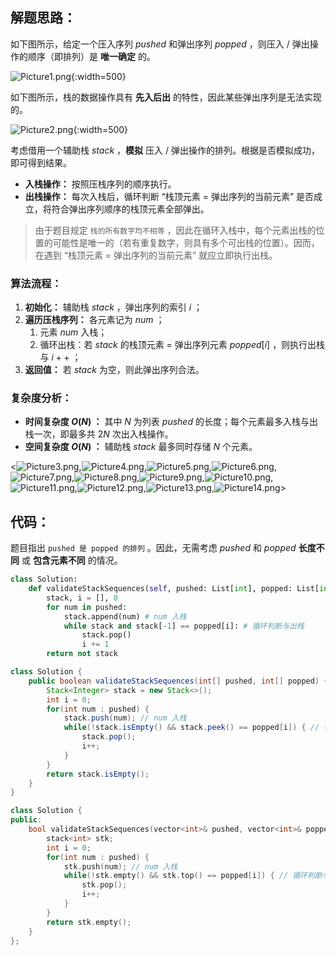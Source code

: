## 解题思路：

如下图所示，给定一个压入序列 $pushed$ 和弹出序列 $popped$ ，则压入 / 弹出操作的顺序（即排列）是 **唯一确定** 的。

![Picture1.png](https://pic.leetcode-cn.com/1188474dc6a377fc258004bca84e5a130b663eeb24bf22c4fa4eb998a0249f97-Picture1.png){:width=500}

如下图所示，栈的数据操作具有 **先入后出** 的特性，因此某些弹出序列是无法实现的。

![Picture2.png](https://pic.leetcode-cn.com/3f43b224553bf3a37f9758dbb41655e547795e293524a148380c6f335af315e4-Picture2.png){:width=500}

考虑借用一个辅助栈 $stack$ ，**模拟** 压入 / 弹出操作的排列。根据是否模拟成功，即可得到结果。

- **入栈操作：** 按照压栈序列的顺序执行。
- **出栈操作：** 每次入栈后，循环判断 “栈顶元素 $=$ 弹出序列的当前元素” 是否成立，将符合弹出序列顺序的栈顶元素全部弹出。

> 由于题目规定 `栈的所有数字均不相等` ，因此在循环入栈中，每个元素出栈的位置的可能性是唯一的（若有重复数字，则具有多个可出栈的位置）。因而，在遇到 “栈顶元素 $=$ 弹出序列的当前元素” 就应立即执行出栈。

### 算法流程：

1. **初始化：** 辅助栈 $stack$ ，弹出序列的索引 $i$ ；
2. **遍历压栈序列：** 各元素记为 $num$ ；
   1. 元素 $num$ 入栈；
   2. 循环出栈：若 $stack$ 的栈顶元素 $=$ 弹出序列元素 $popped[i]$ ，则执行出栈与 $i++$ ；
3. **返回值：** 若 $stack$ 为空，则此弹出序列合法。

### 复杂度分析：

- **时间复杂度 $O(N)$ ：** 其中 $N$ 为列表 $pushed$ 的长度；每个元素最多入栈与出栈一次，即最多共 $2N$ 次出入栈操作。
- **空间复杂度 $O(N)$ ：** 辅助栈 $stack$ 最多同时存储 $N$ 个元素。

<![Picture3.png](https://pic.leetcode-cn.com/33835fb3df651d93d659895384988371e50d1f2fc6773fb4e4f1539ade09ba33-Picture3.png),![Picture4.png](https://pic.leetcode-cn.com/92c7af00dfef949480599e229883c03ec7283f6f5206d8414d98771ebdc69115-Picture4.png),![Picture5.png](https://pic.leetcode-cn.com/ca8300ed98b8e03433661bb08a50b114d0364e7504f5705c18d12117de2a6b0b-Picture5.png),![Picture6.png](https://pic.leetcode-cn.com/fa133ea2602a09c88779b2ddfc7d4fdda6b3896efdb9e58a6565ad346cf46278-Picture6.png),![Picture7.png](https://pic.leetcode-cn.com/ac7d8c2bebee22110298c6977e62546014b8692f244ba1921904304b130e8e9e-Picture7.png),![Picture8.png](https://pic.leetcode-cn.com/75d2d318a1f6a2f4e4638a9bd5711ea1b9ab849fbfc2a442be898d499eed926d-Picture8.png),![Picture9.png](https://pic.leetcode-cn.com/d905d5e62029bdef4c31bf63c3bde4f7accf49f300558fd30569474b61989234-Picture9.png),![Picture10.png](https://pic.leetcode-cn.com/5329e3532d0e9f4dae3aa10ef029e03e27c465adc7768a545acc2a3724fa6a41-Picture10.png),![Picture11.png](https://pic.leetcode-cn.com/e861009affb8c7b36911193ab4b317352f97a25d340f9cb3b01f457d49bd0ee7-Picture11.png),![Picture12.png](https://pic.leetcode-cn.com/d42823ece52a7c105010480eb4a8cdb130637949f18f0be9443a5dd6fbb95764-Picture12.png),![Picture13.png](https://pic.leetcode-cn.com/d5e5da64bc2f62ad94e3a3dc65cf049ffa4268a8a4ab44bf9337d9d8378ccde2-Picture13.png),![Picture14.png](https://pic.leetcode-cn.com/b30701ab475dd8a4f8f8ee45abf086367e8cad82d3f8475555a828fdb57ea992-Picture14.png)>

## 代码：

题目指出 `pushed 是 popped 的排列` 。因此，无需考虑 $pushed$ 和 $popped$ **长度不同** 或 **包含元素不同** 的情况。

```Python []
class Solution:
    def validateStackSequences(self, pushed: List[int], popped: List[int]) -> bool:
        stack, i = [], 0
        for num in pushed:
            stack.append(num) # num 入栈
            while stack and stack[-1] == popped[i]: # 循环判断与出栈
                stack.pop()
                i += 1
        return not stack
```

```Java []
class Solution {
    public boolean validateStackSequences(int[] pushed, int[] popped) {
        Stack<Integer> stack = new Stack<>();
        int i = 0;
        for(int num : pushed) {
            stack.push(num); // num 入栈
            while(!stack.isEmpty() && stack.peek() == popped[i]) { // 循环判断与出栈
                stack.pop();
                i++;
            }
        }
        return stack.isEmpty();
    }
}
```

```C++ []
class Solution {
public:
    bool validateStackSequences(vector<int>& pushed, vector<int>& popped) {
        stack<int> stk;
        int i = 0;
        for(int num : pushed) {
            stk.push(num); // num 入栈
            while(!stk.empty() && stk.top() == popped[i]) { // 循环判断与出栈
                stk.pop();
                i++;
            }
        }
        return stk.empty();
    }
};
```
